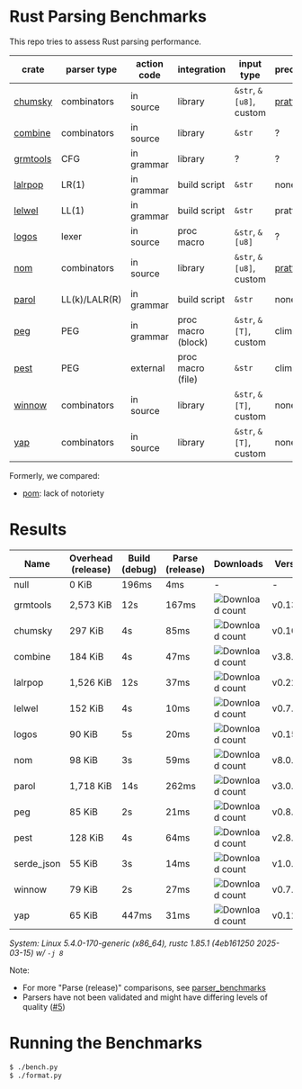 # Rust Parsing Benchmarks

This repo tries to assess Rust parsing performance.

| crate      | parser type   | action code | integration        | input type              | precedence             | parameterized rules | streaming input |
|------------|---------------|-------------|--------------------|-------------------------|------------------------|---------------------|-----------------|
| [chumsky]  | combinators   | in source   | library            | `&str`, `&[u8]`, custom | [pratt][chumsky-pratt] | Yes                 | Yes             |
| [combine]  | combinators   | in source   | library            | `&str`                  | ?                      | ?                   | ?               |
| [grmtools] | CFG           | in grammar  | library            | ?                       | ?                      | ?                   | ?               |
| [lalrpop]  | LR(1)         | in grammar  | build script       | `&str`                  | none                   | Yes                 | No              |
| [lelwel]   | LL(1)         | in grammar  | build script       | `&str`                  | pratt                  | Yes                 | No              |
| [logos]    | lexer         | in source   | proc macro         | `&str`, `&[u8]`         | ?                      | ?                   | ?               |
| [nom]      | combinators   | in source   | library            | `&str`, `&[u8]`, custom | [pratt][nom-pratt]     | Yes                 | Yes             |
| [parol]    | LL(k)/LALR(R) | in grammar  | build script       | `&str`                  | none                   | ?                   | No              |
| [peg]      | PEG           | in grammar  | proc macro (block) | `&str`, `&[T]`, custom  | climbing               | Yes                 | No              |
| [pest]     | PEG           | external    | proc macro (file)  | `&str`                  | climbing               | No                  | No              |
| [winnow]   | combinators   | in source   | library            | `&str`, `&[T]`, custom  | none                   | Yes                 | Yes             |
| [yap]      | combinators   | in source   | library            | `&str`, `&[T]`, custom  | none                   | Yes                 | ?               |

Formerly, we compared:
- [pom]: lack of notoriety

# Results

Name | Overhead (release) | Build (debug) | Parse (release) | Downloads | Version
-----|--------------------|---------------|-----------------|-----------|--------
null | 0 KiB | 196ms | 4ms | - | -
grmtools | 2,573 KiB | 12s | 167ms | ![Download count](https://img.shields.io/crates/dr/cfgrammar) | v0.13.10
chumsky | 297 KiB | 4s | 85ms | ![Download count](https://img.shields.io/crates/dr/chumsky) | v0.10.0
combine | 184 KiB | 4s | 47ms | ![Download count](https://img.shields.io/crates/dr/combine) | v3.8.1
lalrpop | 1,526 KiB | 12s | 37ms | ![Download count](https://img.shields.io/crates/dr/lalrpop) | v0.22.1
lelwel | 152 KiB | 4s | 10ms | ![Download count](https://img.shields.io/crates/dr/lelwel) | v0.7.1
logos | 90 KiB | 5s | 20ms | ![Download count](https://img.shields.io/crates/dr/logos) | v0.15.0
nom | 98 KiB | 3s | 59ms | ![Download count](https://img.shields.io/crates/dr/nom) | v8.0.0
parol | 1,718 KiB | 14s | 262ms | ![Download count](https://img.shields.io/crates/dr/parol) | v3.0.1
peg | 85 KiB | 2s | 21ms | ![Download count](https://img.shields.io/crates/dr/peg) | v0.8.5
pest | 128 KiB | 4s | 64ms | ![Download count](https://img.shields.io/crates/dr/pest) | v2.8.0
serde_json | 55 KiB | 3s | 14ms | ![Download count](https://img.shields.io/crates/dr/serde_json) | v1.0.140
winnow | 79 KiB | 2s | 27ms | ![Download count](https://img.shields.io/crates/dr/winnow) | v0.7.4
yap | 65 KiB | 447ms | 31ms | ![Download count](https://img.shields.io/crates/dr/yap) | v0.12.0

*System: Linux 5.4.0-170-generic (x86_64), rustc 1.85.1 (4eb161250 2025-03-15) w/ `-j 8`*

Note:
- For more "Parse (release)" comparisons, see [parser_benchmarks](https://github.com/rust-bakery/parser_benchmarks)
- Parsers have not been validated and might have differing levels of quality ([#5](https://github.com/epage/parse-benchmarks-rs/issues/5))

# Running the Benchmarks

```bash
$ ./bench.py
$ ./format.py
```

[chumsky]: https://github.com/zesterer/chumsky
[chumsky-pratt]: https://docs.rs/chumsky/latest/chumsky/pratt/index.html
[combine]: https://github.com/Marwes/combine
[lalrpop]: https://github.com/lalrpop/lalrpop
[lelwel]: https://github.com/0x2a-42/lelwel
[logos]: https://github.com/maciejhirsz/logos
[nom]: https://github.com/geal/nom
[nom-pratt]: https://docs.rs/nom-language/latest/nom_language/precedence/fn.precedence.html
[parol]: https://github.com/jsinger67/parol
[peg]: https://github.com/kevinmehall/rust-peg
[pest]: https://github.com/pest-parser/pest
[pom]: https://github.com/j-f-liu/pom
[winnow]: https://github.com/winnow-rs/winnow
[yap]: https://github.com/jsdw/yap
[yap]: https://github.com/jsdw/yap
[grmtools]: https://crates.io/crates/cfgrammar
